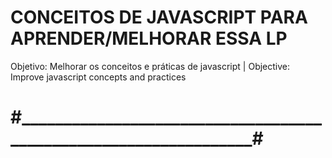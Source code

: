 # CONCEITOS DE JAVASCRIPT PARA APRENDER/MELHORAR ESSA LP

Objetivo: Melhorar os conceitos e práticas de javascript | Objective: Improve javascript concepts and practices

# #_________________________________________________________________#
